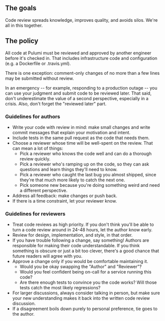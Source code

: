 ## The goals

Code review spreads knowledge, improves quality, and avoids silos. We're all in this together.

## The policy
All code at Pulumi must be reviewed and approved by another engineer before it's checked in. That includes infrastructure code and configuration (e.g. a Dockerfile or .travis.yml).

There is one exception: comment-only changes of no more than a few lines may be submitted without review.

In an emergency -- for example, responding to a production outage -- you can use your judgment and submit code to be reviewed later. That said, don't underestimate the value of a second perspective, especially in a crisis. Also, don't forget the "reviewed later" part.

### Guidelines for authors
- Write your code with review in mind: make small changes and write commit messages that explain your motivation and intent.
- Include tests in the same pull request as the code that needs them.
- Choose a reviewer whose time will be well-spent on the review. That can mean a lot of things:
  - Pick a reviewer who knows the code well and can do a thorough review quickly.
  - Pick a reviewer who's ramping up on the code, so they can ask questions and learn things they'll need to know.
  - Pick a reviewer who caught the last bug you almost shipped, since they're that much more likely to catch the next one.
  - Pick someone new because you're doing something weird and need a different perspective.
- Address all feedback: make changes or push back.
- If there is a time constraint, let your reviewer know.

### Guidelines for reviewers
- Treat code reviews as high priority. If you don't think you'll be able to turn a code review around in 24-48 hours, let the author know early.
- Review for design, implementation, and style, in that order.
- If you have trouble following a change, say something! Authors are responsible for making their code understandable. If you think something is obscure or just a bit too clever, there's a good chance that future readers will agree with you.
- Approve a change only if you would be comfortable maintaining it.
  - Would you be okay swapping the "Author" and "Reviewer"?
  - Would you feel confident being on-call for a service running this code?
  - Are there enough tests to convince you the code works? Will those tests catch the most likely regressions?
- For larger discussions, always consider talking in person, but make sure your new understanding makes it back into the written code review discussion.
- If a disagreement boils down purely to personal preference, tie goes to the author.
